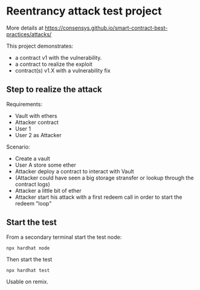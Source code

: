 # Reentrancy attack test project

More details at https://consensys.github.io/smart-contract-best-practices/attacks/

This project demonstrates:

- a contract v1 with the vulnerability.
- a contract to realize the exploit
- contract(s) v1.X with a vulnerability fix

## Step to realize the attack

Requirements:
- Vault with ethers 
- Attacker contract
- User 1
- User 2 as Attacker

Scenario:
- Create a vault 
- User A store some ether
- Attacker deploy a contract to interact with Vault
- (Attacker could have seen a big storage stransfer or lookup through the contract logs)
- Attacker a little bit of ether
- Attacker start his attack with a first redeem call in order to start the redeem "loop" 


## Start the test

From a secondary terminal start the test node:

```shell
npx hardhat node
```

Then start the test

```shell
npx hardhat test
```

Usable on remix.